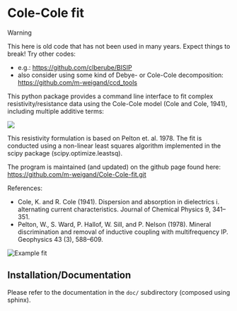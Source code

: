 Cole-Cole fit
=============

> [!WARNING]
> This here is old code that has not been used in many years. Expect things to break!
> Try other codes:
> * e.g.: https://github.com/clberube/BISIP
> * also consider using some kind of Debye- or Cole-Cole decomposition: https://github.com/m-weigand/ccd_tools
  
This python package provides a command line interface to fit complex
resistivity/resistance data using the Cole-Cole model (Cole and Cole, 1941),
including multiple additive terms:

![](static/cc_equation.png)

This resistivity formulation is based on Pelton et. al. 1978. The fit is
conducted using a non-linear least squares algorithm implemented in the scipy
package (scipy.optimize.leastsq).

The program is maintained (and updated) on the github page found here:
https://github.com/m-weigand/Cole-Cole-fit.git

References:

* Cole, K. and R. Cole (1941). Dispersion and absorption in dielectrics i.
  alternating current characteristics. Journal of Chemical Physics 9, 341–351.
* Pelton, W., S. Ward, P. Hallof, W. Sill, and P. Nelson (1978). Mineral
  discrimination and removal of inductive coupling with multifrequency IP.
  Geophysics 43 (3), 588–609.

![Example fit](static/spectrum_01.png)

Installation/Documentation
--------------------------

Please refer to the documentation in the ``doc/`` subdirectory (composed using
sphinx).
